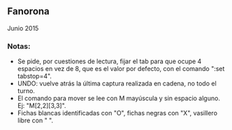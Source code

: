 ## Fanorona

Junio 2015

### Notas:
- Se pide, por cuestiones de lectura, fijar el tab para que ocupe 4 espacios en vez de 8, que es el valor por defecto, con el comando ":set tabstop=4".
- UNDO: vuelve atrás la última captura realizada en cadena, no todo el turno.
- El comando para mover se lee con M mayúscula y sin espacio alguno. Ej: "M[2,2][3,3]".
- Fichas blancas identificadas con "O", fichas negras con "X", vasillero libre con " ".